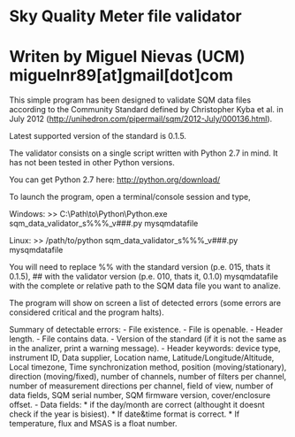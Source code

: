 # Sky Quality Meter file validator
# Writen by Miguel Nievas (UCM) miguelnr89[at]gmail[dot]com


This simple program has been designed to validate SQM data files according to the Community Standard defined by Christopher Kyba et al. in July 2012 (http://unihedron.com/pipermail/sqm/2012-July/000136.html).

Latest supported version of the standard is 0.1.5. 



The validator consists on a single script written with Python 2.7 in mind. It has not been tested in other Python versions.

You can get Python 2.7 here: http://python.org/download/

To launch the program, open a terminal/console session and type,

Windows:
	>> C:\Path\to\Python\Python.exe sqm_data_validator_s%%%_v###.py mysqmdatafile
	
Linux:
	>> /path/to/python sqm_data_validator_s%%%_v###.py mysqmdatafile

	
You will need to replace
	%% with the standard version (p.e. 015, thats it 0.1.5), 
	## with the validator version (p.e. 010, thats it, 0.1.0) 
	mysqmdatafile with the complete or relative path to the SQM data file you want to analize.

The program will show on screen a list of detected errors (some errors are considered critical and the program halts).




Summary of detectable errors:
	- File existence.
	- File is openable.
	- Header length.
	- File contains data.
	- Version of the standard (if it is not the same as in the analizer, print a warning message).
	- Header keywords: device type, instrument ID, Data supplier, Location name, Latitude/Longitude/Altitude, Local timezone, Time synchronization method, position (moving/stationary), direction (moving/fixed), number of channels, number of filters per channel, number of measurement directions per channel, field of view, number of data fields, SQM serial number, SQM firmware version, cover/enclosure offset.
	- Data fields:
		* if the day/month are correct (althought it doesnt check if the year is bisiest).
		* If date&time format is correct.
		* If temperature, flux and MSAS is a float number.
